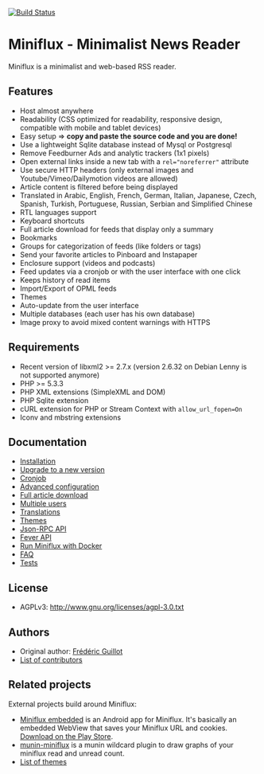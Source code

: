 [![Build Status](https://travis-ci.org/miniflux/miniflux.svg?branch=master)](https://travis-ci.org/miniflux/miniflux)

Miniflux - Minimalist News Reader
=================================

Miniflux is a minimalist and web-based RSS reader.

Features
--------

- Host almost anywhere
- Readability (CSS optimized for readability, responsive design, compatible with mobile and tablet devices)
- Easy setup => **copy and paste the source code and you are done!**
- Use a lightweight Sqlite database instead of Mysql or Postgresql
- Remove Feedburner Ads and analytic trackers (1x1 pixels)
- Open external links inside a new tab with a `rel="noreferrer"` attribute
- Use secure HTTP headers (only external images and Youtube/Vimeo/Dailymotion videos are allowed)
- Article content is filtered before being displayed
- Translated in Arabic, English, French, German, Italian, Japanese, Czech, Spanish, Turkish, Portuguese, Russian, Serbian and Simplified Chinese
- RTL languages support
- Keyboard shortcuts
- Full article download for feeds that display only a summary
- Bookmarks
- Groups for categorization of feeds (like folders or tags)
- Send your favorite articles to Pinboard and Instapaper
- Enclosure support (videos and podcasts)
- Feed updates via a cronjob or with the user interface with one click
- Keeps history of read items
- Import/Export of OPML feeds
- Themes
- Auto-update from the user interface
- Multiple databases (each user has his own database)
- Image proxy to avoid mixed content warnings with HTTPS

Requirements
------------

- Recent version of libxml2 >= 2.7.x (version 2.6.32 on Debian Lenny is not supported anymore)
- PHP >= 5.3.3
- PHP XML extensions (SimpleXML and DOM)
- PHP Sqlite extension
- cURL extension for PHP or Stream Context with `allow_url_fopen=On`
- Iconv and mbstring extensions

Documentation
-------------

- [Installation](docs/installation.markdown)
- [Upgrade to a new version](docs/upgrade.markdown)
- [Cronjob](docs/cronjob.markdown)
- [Advanced configuration](docs/config.markdown)
- [Full article download](docs/full-article-download.markdown)
- [Multiple users](docs/multiple-users.markdown)
- [Translations](docs/translations.markdown)
- [Themes](docs/themes.markdown)
- [Json-RPC API](docs/json-rpc-api.markdown)
- [Fever API](docs/fever.markdown)
- [Run Miniflux with Docker](docs/docker.markdown)
- [FAQ](docs/faq.markdown)
- [Tests](docs/tests.markdown)

License
-------

- AGPLv3: <http://www.gnu.org/licenses/agpl-3.0.txt>

Authors
-------

- Original author: [Frédéric Guillot](https://github.com/fguillot)
- [List of contributors](CONTRIBUTORS.md)

Related projects
----------------

External projects build around Miniflux:

- [Miniflux embedded](https://github.com/repat/miniflux-embedded-android) is an Android app for Miniflux. It's basically an embedded WebView that saves your Miniflux URL and cookies. [Download on the Play Store](https://play.google.com/store/apps/details?id=de.repat.embeddedminiflux).
- [munin-miniflux](https://github.com/dewey/munin-plugins/tree/master/munin-miniflux) is a munin wildcard plugin to draw graphs of your miniflux read and unread count.
- [List of themes](docs/themes.markdown)
